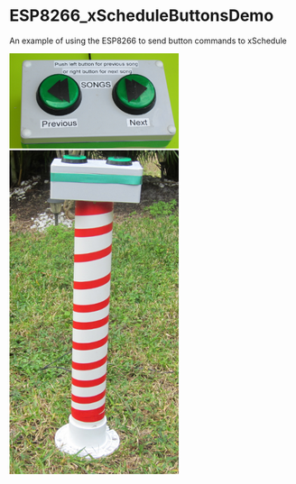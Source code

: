 # ESP8266_xScheduleButtonsDemo
An example of using the ESP8266 to send button commands to xSchedule

<img src="Images/xScheduleButtonView.png" width="300">


<img src="Images/xScheduleBtnSystem.png" width="300">


